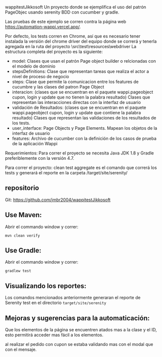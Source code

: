wappitestJikkosoft
Un proyecto donde se ejemplifica el uso del patrón PageObjec usando serenity  BDD con cucumber y gradle.

Las pruebas de este ejemplo se corren contra la página web https://automation-wappi.vercel.app/.

Por defecto, los tests corren en Chrome, así que es necesario tener instalada la versión del chrome driver del equipo donde se correrá y tenerla agregada en la ruta del proyecto
\src\test\resources\webdriver
La estructura completa del proyecto es la siguiente:

+ model:
    Clases que usan el patrón Page object builder o relcionadas con el modelo de dominio
+ stepsDefinitions:
    Clase que representan tareas que realiza el actor a nivel de proceso de negocio
+ steps:
    Clase que permite la comunicacion entre los features de cucumbre y las clases del patron Page Object 
+ interacion: (clases que se encuentran en el paquete wappi.pageobject   cupon, login y update que no tienen la palabra resultado)
    Clases que representan las interacciones directas con la interfaz de usuario
+ validación de Resultados: (clases que se encuentran en el paquete wappi.pageobject   cupon, login y update que contiene la palabra resultado)
    Clases que representan las validaciones de los resultados de los tests.  
+ user_interface:
    Page Objects y Page Elements. Mapean los objetos de la interfaz de usuario
+ features:
    Archivo de cucumber con la definición de los casos de prueba de la aplicación Wappi
    
Requerimientos:
Para correr el proyecto se necesita Java JDK 1.8 y Gradle preferiblemente con la versión 4.7.

Para correr el proyecto:
clean test aggregate es el comando que correrá los tests y generará el reporte en la carpeta /target/site/serenity/

## repositorio 

Git:
    https://github.com/jmbr2004/wappitestJikkosoft
   



## Use Maven:

Abrir el commando window y correr:

    mvn clean verify

## Use Gradle:

Abrir el commando window y correr:

    gradlew test 


## Visualizando los reportes:
Los comandos mencionados anteriormente generaran el reporte de Serenity test en el directorio `target/site/serenity` 

## Mejoras y sugerencias para la automaticación:

Que los elementos de la página se encuentren atados mas a la clase y el ID, esto permitirá acceder mas fácil a los elementos.

al realizar el pedido con cupon se estaba validando mas con el modal que con el mensaje. 

